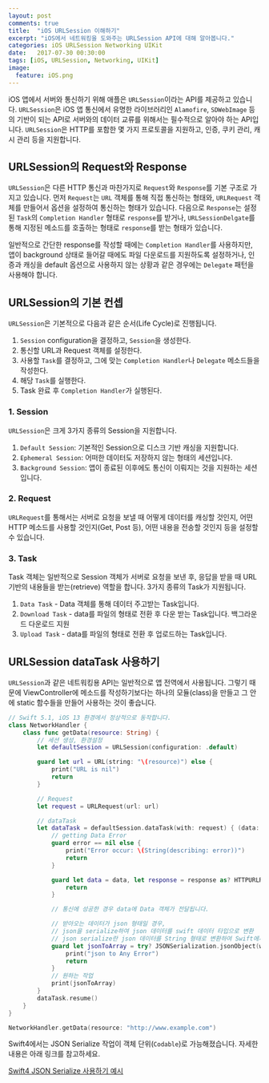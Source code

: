```yaml
---
layout: post
comments: true
title:  "iOS URLSession 이해하기"
excerpt: "iOS에서 네트워킹을 도와주는 URLSession API에 대해 알아봅니다."
categories: iOS URLSession Networking UIKit
date:   2017-07-30 00:30:00
tags: [iOS, URLSession, Networking, UIKit]
image:
  feature: iOS.png
---
```


iOS 앱에서 서버와 통신하기 위해 애플은 `URLSession`이라는 API를 제공하고 있습니다. `URLSession`은 iOS 앱 통신에서 유명한 라이브러리인 `Alamofire`, `SDWebImage` 등의 기반이 되는 API로 서버와의 데이터 교류를 위해서는 필수적으로 알아야 하는 API입니다. `URLSession`은 HTTP를 포함한 몇 가지 프로토콜을 지원하고, 인증, 쿠키 관리, 캐시 관리 등을 지원합니다.

## URLSession의 Request와 Response

`URLSession`은 다른 HTTP 통신과 마찬가지로 `Request`와 `Response`를 기본 구조로 가지고 있습니다. 먼저 `Request`는 `URL` 객체를 통해 직접 통신하는 형태와, `URLRequest` 객체를 만들어서 옵션을 설정하여 통신하는 형태가 있습니다. 다음으로 `Response`는 설정된 `Task`의 `Completion Handler` 형태로 `response`를 받거나, `URLSessionDelgate`를 통해 지정된 메소드를 호출하는 형태로 `response`를 받는 형태가 있습니다.

일반적으로 간단한 response를 작성할 때에는 `Completion Handler`를 사용하지만, 앱이 background 상태로 들어갈 때에도 파일 다운로드를 지원하도록 설정하거나, 인증과 캐싱을 default 옵션으로 사용하지 않는 상황과 같은 경우에는 `Delegate` 패턴을 사용해야 합니다.

## URLSession의 기본 컨셉

`URLSession`은 기본적으로 다음과 같은 순서(Life Cycle)로 진행됩니다.

1. `Session` configuration을 결정하고, `Session`을 생성한다.
2. 통신할 URL과 Request 객체를 설정한다.
3. 사용할 `Task`를 결정하고, 그에 맞는 `Completion Handler`나 `Delegate` 메소드들을 작성한다.
4. 해당 `Task`를 실행한다.
5. Task 완료 후 `Completion Handler`가 실행된다.

### 1. Session

`URLSession`은 크게 3가지 종류의 Session을 지원합니다.

1. `Default Session`: 기본적인 Session으로 디스크 기반 캐싱을 지원합니다.
2. `Ephemeral Session`: 어떠한 데이터도 저장하지 않는 형태의 세션입니다.
3. `Background Session`: 앱이 종료된 이후에도 통신이 이뤄지는 것을 지원하는 세션입니다.

### 2. Request

`URLRequest`를 통해서는 서버로 요청을 보낼 때 어떻게 데이터를 캐싱할 것인지, 어떤 HTTP 메소드를 사용할 것인지(Get, Post 등), 어떤 내용을 전송할 것인지 등을 설정할 수 있습니다.

### 3. Task

Task 객체는 일반적으로 Session 객체가 서버로 요청을 보낸 후, 응답을 받을 때 URL 기반의 내용들을 받는(retrieve) 역할을 합니다. 3가지 종류의 Task가 지원됩니다.

1. `Data Task` - Data 객체를 통해 데이터 주고받는 Task입니다.
2. `Download Task` - data를 파일의 형태로 전환 후 다운 받는 Task입니다. 백그라운드 다운로드 지원
3. `Upload Task` - data를 파일의 형태로 전환 후 업로드하는 Task입니다.

## URLSession dataTask 사용하기

`URLSession`과 같은 네트워킹용 API는 일반적으로 앱 전역에서 사용됩니다. 그렇기 때문에 ViewController에 메소드를 작성하기보다는 하나의 모듈(class)을 만들고 그 안에 static 함수들을 만들어 사용하는 것이 좋습니다.

```swift
// Swift 5.1, iOS 13 환경에서 정상적으로 동작합니다.
class NetworkHandler {
    class func getData(resource: String) {
        // 세션 생성, 환경설정
        let defaultSession = URLSession(configuration: .default)

        guard let url = URL(string: "\(resource)") else {
            print("URL is nil")
            return
        }

        // Request
        let request = URLRequest(url: url)

        // dataTask
        let dataTask = defaultSession.dataTask(with: request) { (data: Data?, response: URLResponse?, error: Error?) in
            // getting Data Error
            guard error == nil else {
                print("Error occur: \(String(describing: error))")
                return
            }

            guard let data = data, let response = response as? HTTPURLResponse, response.statusCode == 200 else {
                return
            }

            // 통신에 성공한 경우 data에 Data 객체가 전달됩니다.

            // 받아오는 데이터가 json 형태일 경우,
            // json을 serialize하여 json 데이터를 swift 데이터 타입으로 변환
            // json serialize란 json 데이터를 String 형태로 변환하여 Swift에서 사용할 수 있도록 하는 것을 말합니다.
            guard let jsonToArray = try? JSONSerialization.jsonObject(with: data, options: []) else {
                print("json to Any Error")
                return
            }
            // 원하는 작업
            print(jsonToArray)
        }
        dataTask.resume()
    }
}

NetworkHandler.getData(resource: "http://www.example.com")
```

Swift4에서는 JSON Serialize 작업이 객체 단위(`Codable`)로 가능해졌습니다. 자세한 내용은 아래 링크를 참고하세요.

[Swift4 JSON Serialize 사용하기 예시](https://gist.github.com/hcn1519/0d685b1f0aba74ed9577e9cab1b02b6f)
